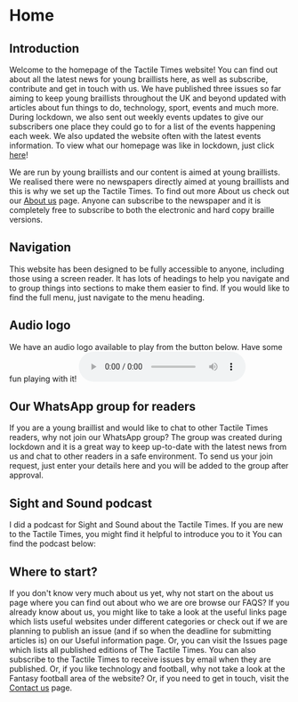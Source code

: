 # Home
## Introduction


Welcome to the homepage of the Tactile Times website! You can find out about all the latest news for young braillists here, as well as subscribe, contribute and get in touch with us.
We have published three issues so far aiming to keep young braillists throughout the UK and beyond updated with articles about fun things to do, technology, sport, events and much more. During lockdown, we also sent out weekly events updates to give our subscribers one place they could go to for a list of the events happening each week. We also updated the website often with the latest events information. To view what our homepage was like in lockdown, just click [here](/archive-index.html)!

We are run by young braillists and our content is aimed at young braillists. We realised there were no newspapers directly aimed at young braillists and this is why we set up the Tactile Times.
To find out more About us check out our [About us](/about.md) page. Anyone can subscribe to the newspaper and it is completely free to subscribe to both the electronic and hard copy braille versions.
## Navigation
This website has been designed to be fully accessible to anyone, including those using a screen reader. It has lots of headings to help you navigate and to group things into sections to make them easier to find. If you would like to find the full menu, just navigate to the menu heading.
## Audio logo
We have an audio logo available to play from the button below. Have some fun playing with it!
<audio controls autoplay>
    <source src="sounds/WelcomeTTN.ogg" type="audio/ogg" />
    <source src="sounds/WelcomeTTN.mp3" type="audio/mpeg" />
    <source src="sounds/WelcomeTTN.m4a" type="audio/mp4" />
</audio>


## Our WhatsApp group for readers
If you are a young braillist and would like to chat to other Tactile Times readers, why not join our WhatsApp group?
The group was created during lockdown and it is a great way to keep up-to-date with the latest news from us and chat to other readers in a safe environment.
To send us your join request, just enter your details here and you will be added to the group after approval.


## Sight and Sound podcast
I did a podcast for Sight and Sound about the Tactile Times.
If you are new to the Tactile Times, you might find it helpful to introduce you to it
You can find the podcast below:

## Where to start?
If you don't know very much about us yet, why not start on the about us page where you can find out about who we are ore browse our FAQS?
If you already know about us, you might like to take a look at the useful links page which lists useful websites under different categories or check out if we are planning to publish an issue (and if so when the deadline for submitting articles is) on our Useful information page.
Or, you can visit the Issues page which lists all published editions of The Tactile Times.
You can also subscribe to the Tactile Times to receive issues by email when they are published.
Or, if you like technology and football, why not take a look at the Fantasy football area of the website?
Or, if you need to get in touch, visit the [Contact us](/contact.md) page.
